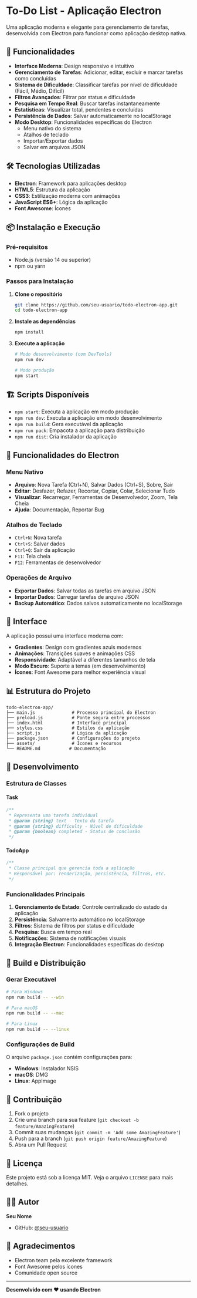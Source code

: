 # To-Do List - Aplicação Electron

Uma aplicação moderna e elegante para gerenciamento de tarefas, desenvolvida com Electron para funcionar como aplicação desktop nativa.

## 🚀 Funcionalidades

- **Interface Moderna**: Design responsivo e intuitivo
- **Gerenciamento de Tarefas**: Adicionar, editar, excluir e marcar tarefas como concluídas
- **Sistema de Dificuldade**: Classificar tarefas por nível de dificuldade (Fácil, Médio, Difícil)
- **Filtros Avançados**: Filtrar por status e dificuldade
- **Pesquisa em Tempo Real**: Buscar tarefas instantaneamente
- **Estatísticas**: Visualizar total, pendentes e concluídas
- **Persistência de Dados**: Salvar automaticamente no localStorage
- **Modo Desktop**: Funcionalidades específicas do Electron
  - Menu nativo do sistema
  - Atalhos de teclado
  - Importar/Exportar dados
  - Salvar em arquivos JSON

## 🛠️ Tecnologias Utilizadas

- **Electron**: Framework para aplicações desktop
- **HTML5**: Estrutura da aplicação
- **CSS3**: Estilização moderna com animações
- **JavaScript ES6+**: Lógica da aplicação
- **Font Awesome**: Ícones

## 📦 Instalação e Execução

### Pré-requisitos

- Node.js (versão 14 ou superior)
- npm ou yarn

### Passos para Instalação

1. **Clone o repositório**

   ```bash
   git clone https://github.com/seu-usuario/todo-electron-app.git
   cd todo-electron-app
   ```

2. **Instale as dependências**

   ```bash
   npm install
   ```

3. **Execute a aplicação**

   ```bash
   # Modo desenvolvimento (com DevTools)
   npm run dev

   # Modo produção
   npm start
   ```

## 🏗️ Scripts Disponíveis

- `npm start`: Executa a aplicação em modo produção
- `npm run dev`: Executa a aplicação em modo desenvolvimento
- `npm run build`: Gera executável da aplicação
- `npm run pack`: Empacota a aplicação para distribuição
- `npm run dist`: Cria instalador da aplicação

## 📱 Funcionalidades do Electron

### Menu Nativo

- **Arquivo**: Nova Tarefa (Ctrl+N), Salvar Dados (Ctrl+S), Sobre, Sair
- **Editar**: Desfazer, Refazer, Recortar, Copiar, Colar, Selecionar Tudo
- **Visualizar**: Recarregar, Ferramentas de Desenvolvedor, Zoom, Tela Cheia
- **Ajuda**: Documentação, Reportar Bug

### Atalhos de Teclado

- `Ctrl+N`: Nova tarefa
- `Ctrl+S`: Salvar dados
- `Ctrl+Q`: Sair da aplicação
- `F11`: Tela cheia
- `F12`: Ferramentas de desenvolvedor

### Operações de Arquivo

- **Exportar Dados**: Salvar todas as tarefas em arquivo JSON
- **Importar Dados**: Carregar tarefas de arquivo JSON
- **Backup Automático**: Dados salvos automaticamente no localStorage

## 🎨 Interface

A aplicação possui uma interface moderna com:

- **Gradientes**: Design com gradientes azuis modernos
- **Animações**: Transições suaves e animações CSS
- **Responsividade**: Adaptável a diferentes tamanhos de tela
- **Modo Escuro**: Suporte a temas (em desenvolvimento)
- **Ícones**: Font Awesome para melhor experiência visual

## 📊 Estrutura do Projeto

```
todo-electron-app/
├── main.js              # Processo principal do Electron
├── preload.js           # Ponte segura entre processos
├── index.html           # Interface principal
├── styles.css           # Estilos da aplicação
├── script.js            # Lógica da aplicação
├── package.json         # Configurações do projeto
├── assets/              # Ícones e recursos
└── README.md           # Documentação
```

## 🔧 Desenvolvimento

### Estrutura de Classes

#### Task

```javascript
/**
 * Representa uma tarefa individual
 * @param {string} text - Texto da tarefa
 * @param {string} difficulty - Nível de dificuldade
 * @param {boolean} completed - Status de conclusão
 */
```

#### TodoApp

```javascript
/**
 * Classe principal que gerencia toda a aplicação
 * Responsável por: renderização, persistência, filtros, etc.
 */
```

### Funcionalidades Principais

1. **Gerenciamento de Estado**: Controle centralizado do estado da aplicação
2. **Persistência**: Salvamento automático no localStorage
3. **Filtros**: Sistema de filtros por status e dificuldade
4. **Pesquisa**: Busca em tempo real
5. **Notificações**: Sistema de notificações visuais
6. **Integração Electron**: Funcionalidades específicas do desktop

## 🚀 Build e Distribuição

### Gerar Executável

```bash
# Para Windows
npm run build -- --win

# Para macOS
npm run build -- --mac

# Para Linux
npm run build -- --linux
```

### Configurações de Build

O arquivo `package.json` contém configurações para:

- **Windows**: Instalador NSIS
- **macOS**: DMG
- **Linux**: AppImage

## 🤝 Contribuição

1. Fork o projeto
2. Crie uma branch para sua feature (`git checkout -b feature/AmazingFeature`)
3. Commit suas mudanças (`git commit -m 'Add some AmazingFeature'`)
4. Push para a branch (`git push origin feature/AmazingFeature`)
5. Abra um Pull Request

## 📄 Licença

Este projeto está sob a licença MIT. Veja o arquivo `LICENSE` para mais detalhes.

## 👨‍💻 Autor

**Seu Nome**

- GitHub: [@seu-usuario](https://github.com/seu-usuario)

## 🙏 Agradecimentos

- Electron team pela excelente framework
- Font Awesome pelos ícones
- Comunidade open source

---

**Desenvolvido com ❤️ usando Electron**
